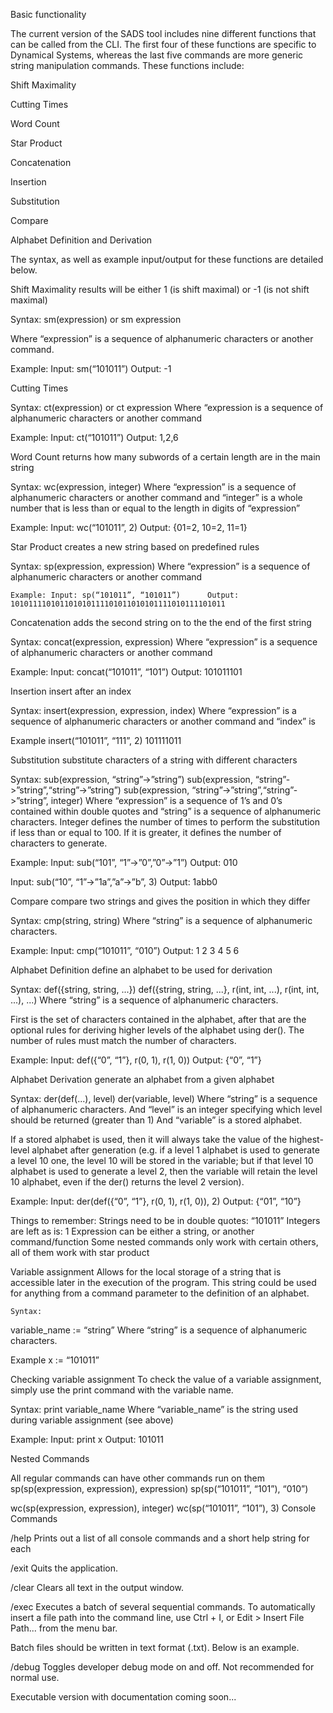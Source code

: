 Basic functionality

The current version of the SADS tool includes nine different functions that can be called from the CLI. The first four of these functions are specific to Dynamical Systems, whereas the last five commands are more generic string manipulation commands.  These functions include: 


Shift Maximality

Cutting Times

Word Count

Star Product

Concatenation

Insertion

Substitution

Compare

Alphabet Definition and Derivation


The syntax, as well as example input/output for these functions are detailed below.

Shift Maximality 
results will be either 1 (is shift maximal) or -1 (is not shift maximal)


Syntax: sm(expression)		or		sm expression

Where “expression” is a sequence of alphanumeric characters or another command. 

Example: Input: sm(“101011”)	 Output: -1


Cutting Times

Syntax: ct(expression)	or	ct expression
Where “expression is a sequence of alphanumeric characters or another command

Example: Input: ct(“101011”)	Output: 1,2,6

Word Count 
returns how many subwords of a certain length are in the main string

Syntax: wc(expression, integer)
Where “expression” is a sequence of alphanumeric characters or another command and “integer” is a whole number that is less than or equal to the length in digits of “expression”

Example: Input: wc(“101011”, 2)		Output: {01=2, 10=2, 11=1}

Star Product 
creates a new string based on predefined rules

Syntax: sp(expression, expression)
Where “expression” is a sequence of alphanumeric characters or another command
	
	Example: Input: sp(“101011”, “101011”)		Output: 101011110101101010111101011010101111010111101011

Concatenation 
adds the second string on to the the end of the first string

Syntax: 
concat(expression, expression)
Where “expression” is a sequence of alphanumeric characters or another command

Example: 
Input: concat(“101011”, “101”)
Output: 101011101

Insertion
insert after an index

Syntax:
insert(expression, expression, index)
Where “expression” is a sequence of alphanumeric characters or another command and “index” is 

Example
insert(“101011”, “111”, 2)
101111011

Substitution 
substitute characters of a string with different characters

Syntax:
sub(expression, “string”->”string”)
sub(expression, “string”->”string”,“string”->”string”)
sub(expression, “string”->”string”,“string”->”string”, integer)
Where “expression” is a sequence of 1’s and 0’s contained within double quotes and “string” is a sequence of alphanumeric characters. Integer defines the number of times to perform the substitution if less than or equal to 100. If it is greater, it defines the number of characters to generate.

Example: 
Input: sub(“101”, “1”->”0”,”0”->”1”)
Output: 010

Input: sub(“10”, “1”->”1a”,”a”->”b”, 3)
Output: 1abb0

Compare 
compare two strings and gives the position in which they differ

Syntax:
cmp(string, string)
Where “string” is a sequence of alphanumeric characters.

Example: 
Input: cmp(“101011”, “010”)
Output: 1 2 3 4 5 6

Alphabet Definition
define an alphabet to be used for derivation

Syntax:
def({string, string, ...})
def({string, string, ...}, r(int, int, ...), r(int, int, ...), ...)
Where “string” is a sequence of alphanumeric characters.

First is the set of characters contained in the alphabet, after that are the optional rules for deriving higher levels of the alphabet using der().  The number of rules must match the number of characters.

Example: 
Input: def({“0”, “1”}, r(0, 1), r(1, 0))
Output: {“0”, “1”}


Alphabet Derivation
generate an alphabet from a given alphabet

Syntax:
der(def(...), level)
der(variable, level)
Where “string” is a sequence of alphanumeric characters.
And “level” is an integer specifying which level should be returned (greater than 1)
And “variable” is a stored alphabet.

If a stored alphabet is used, then it will always take the value of the highest-level alphabet after generation (e.g. if a level 1 alphabet is used to generate a level 10 one, the level 10 will be stored in the variable; but if that level 10 alphabet is used to generate a level 2, then the variable will retain the level 10 alphabet, even if the der() returns the level 2 version).

Example: 
Input: der(def({“0”, “1”}, r(0, 1), r(1, 0)), 2)
Output: {“01”, “10”}



Things to remember:
Strings need to be in double quotes: “101011”
Integers are left as is: 1
Expression can be either a string, or another command/function
Some nested commands only work with certain others, all of them work with star product

Variable assignment
Allows for the local storage of a string that is accessible later in the execution of the program.  This string could be used for anything from a command parameter to the definition of an alphabet.  

	Syntax:
variable_name := “string”
Where “string” is a sequence of alphanumeric characters.

Example
x := “101011”



Checking variable assignment
To check the value of a variable assignment, simply use the print command with the variable name.

Syntax: 
print variable_name 
Where “variable_name” is the string used during variable assignment (see above)

Example: 
Input: print x 
Output: 101011  

Nested Commands

All regular commands can have other commands run on them
sp(sp(expression, expression), expression)
sp(sp(“101011”, “101”), “010”)

wc(sp(expression, expression), integer)
wc(sp(“101011”, “101”), 3)
Console Commands

/help
Prints out a list of all console commands and a short help string for each

/exit
Quits the application.

/clear
Clears all text in the output window.

/exec <file path>
Executes a batch of several sequential commands.  To automatically insert a file path into the command line, use Ctrl + I, or Edit > Insert File Path... from the menu bar.

Batch files should be written in text format (.txt).  Below is an example.

/debug
Toggles developer debug mode on and off.  Not recommended for normal use.

Executable version with documentation coming soon...
